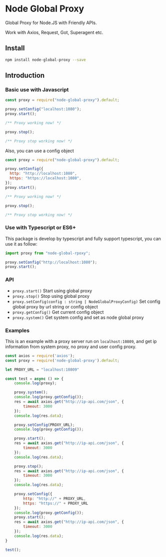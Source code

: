 # Node Global Proxy

Global Proxy for Node.JS with Friendly APIs.

Work with Axios, Request, Got, Superagent etc.

## Install

```bash
npm install node-global-proxy --save
```

## Introduction

### Basic use with Javascript

```js
const proxy = require("node-global-proxy").default;

proxy.setConfig("localhost:1080");
proxy.start();

/** Proxy working now! */

proxy.stop();

/** Proxy stop working now! */
```

Also, you can use a config object

```js
const proxy = require("node-global-proxy").default;

proxy.setConfig({
  http: "http://localhost:1080",
  https: "https://localhost:1080",
});
proxy.start();

/** Proxy working now! */

proxy.stop();

/** Proxy stop working now! */
```

### Use with Typescript or ES6+

This package is develop by typescript and fully support typescript, you can use it as follow:

```ts
import proxy from "node-global-rpoxy";

proxy.setConfig("http://localhost:1080");
proxy.start();
```

### API

- `proxy.start()` Start using global proxy
- `proxy.stop()` Stop using global proxy
- `proxy.setConfig(config : string | NodeGlobalProxyConfig)` Set config global proxy by url string or config object
- `proxy.getConfig()` Get current config object
- `proxy.system()` Get system config and set as node global proxy

### Examples

This is an example with a proxy server run on `localhost:10809`, and get ip information from system proxy, no proxy and user config proxy.

```js
const axios = require('axios');
const proxy = require('node-global-proxy').default;

let PROXY_URL = "localhost:10809"

const test = async () => {
    console.log(proxy);

    proxy.system();
    console.log(proxy.getConfig());
    res = await axios.get("http://ip-api.com/json", {
        timeout: 3000
    });
    console.log(res.data);

    proxy.setConfig(PROXY_URL);
    console.log(proxy.getConfig());

    proxy.start();
    res = await axios.get("http://ip-api.com/json", {
        timeout: 3000
    });
    console.log(res.data);

    proxy.stop();
    res = await axios.get("http://ip-api.com/json", {
        timeout: 3000
    });
    console.log(res.data);

    proxy.setConfig({
        http: "http://" + PROXY_URL,
        https: "https://" + PROXY_URL
    });
    console.log(proxy.getConfig());
    proxy.start();
    res = await axios.get("http://ip-api.com/json", {
        timeout: 3000
    });
    console.log(res.data);
}

test();
```
